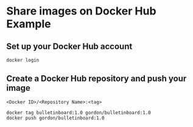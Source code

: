 # Share images on Docker Hub Example

## Set up your Docker Hub account
```
docker login
```

## Create a Docker Hub repository and push your image
```
<Docker ID>/<Repository Name>:<tag>
```
```
docker tag bulletinboard:1.0 gordon/bulletinboard:1.0
docker push gordon/bulletinboard:1.0
```